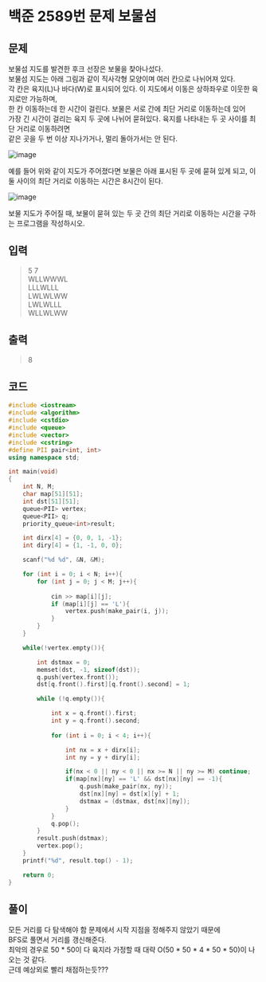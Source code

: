 # 백준 2589번 문제 보물섬 
## 문제
보물섬 지도를 발견한 후크 선장은 보물을 찾아나섰다. </br>
보물섬 지도는 아래 그림과 같이 직사각형 모양이며 여러 칸으로 나뉘어져 있다. </br>
각 칸은 육지(L)나 바다(W)로 표시되어 있다. 이 지도에서 이동은 상하좌우로 이웃한 육지로만 가능하며, </br>
한 칸 이동하는데 한 시간이 걸린다. 보물은 서로 간에 최단 거리로 이동하는데 있어 </br>
가장 긴 시간이 걸리는 육지 두 곳에 나뉘어 묻혀있다. 육지를 나타내는 두 곳 사이를 최단 거리로 이동하려면</br>
같은 곳을 두 번 이상 지나가거나, 멀리 돌아가서는 안 된다.</br>

![image](https://user-images.githubusercontent.com/43857226/63818683-24fa7700-c97d-11e9-9de9-08c8068a6954.png)

예를 들어 위와 같이 지도가 주어졌다면 보물은 아래 표시된 두 곳에 묻혀 있게 되고, 이 둘 사이의 최단 거리로 이동하는 시간은 8시간이 된다.</br>

![image](https://user-images.githubusercontent.com/43857226/63818688-2b88ee80-c97d-11e9-99e5-81dd3aa9af6c.png)

보물 지도가 주어질 때, 보물이 묻혀 있는 두 곳 간의 최단 거리로 이동하는 시간을 구하는 프로그램을 작성하시오.</br>

## 입력
> 5 7</br>
WLLWWWL</br>
LLLWLLL</br>
LWLWLWW</br>
LWLWLLL</br>
WLLWLWW</br>

## 출력
> 8

## 코드
```c++
#include <iostream>
#include <algorithm>
#include <cstdio>
#include <queue>
#include <vector>
#include <cstring>
#define PII pair<int, int>
using namespace std;

int main(void)
{
    int N, M;
    char map[51][51];
    int dst[51][51];
    queue<PII> vertex;
    queue<PII> q;
    priority_queue<int>result;

    int dirx[4] = {0, 0, 1, -1};
    int diry[4] = {1, -1, 0, 0};

    scanf("%d %d", &N, &M);

    for (int i = 0; i < N; i++){
        for (int j = 0; j < M; j++){
            
            cin >> map[i][j];
            if (map[i][j] == 'L'){
                vertex.push(make_pair(i, j));
            }
        }
    }

    while(!vertex.empty()){

        int dstmax = 0;
        memset(dst, -1, sizeof(dst));
        q.push(vertex.front());
        dst[q.front().first][q.front().second] = 1;

        while (!q.empty()){

            int x = q.front().first;
            int y = q.front().second;
            
            for (int i = 0; i < 4; i++){

                int nx = x + dirx[i];
                int ny = y + diry[i];

                if(nx < 0 || ny < 0 || nx >= N || ny >= M) continue;
                if(map[nx][ny] == 'L' && dst[nx][ny] == -1){
                    q.push(make_pair(nx, ny));
                    dst[nx][ny] = dst[x][y] + 1;
                    dstmax = (dstmax, dst[nx][ny]);
                }
            }
            q.pop();
        }
        result.push(dstmax);
        vertex.pop();
    }
    printf("%d", result.top() - 1);

    return 0;
}
```

## 풀이
모든 거리를 다 탐색해야 함 문제에서 시작 지점을 정해주지 않았기 때문에 </br>
BFS로 풀면서 거리를 갱신해준다. </br>
최악의 경우로 50 * 50이 다 육지라 가정할 때 대략 O(50 * 50 * 4 * 50 * 50)이 나오는 것 같다.</br>
근데 예상외로 빨리 채점하는듯???
